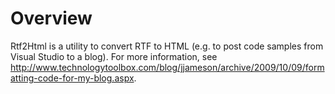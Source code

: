 # Overview

Rtf2Html is a utility to convert RTF to HTML (e.g. to post code samples from Visual Studio to a blog). For more information, see http://www.technologytoolbox.com/blog/jjameson/archive/2009/10/09/formatting-code-for-my-blog.aspx.